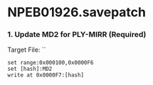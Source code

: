 # NPEB01926.savepatch

### 1. Update MD2 for PLY-MIRR (Required)

Target File: ``

```
set range:0x000100,0x0000F6
set [hash]:MD2
write at 0x0000F7:[hash]
```

